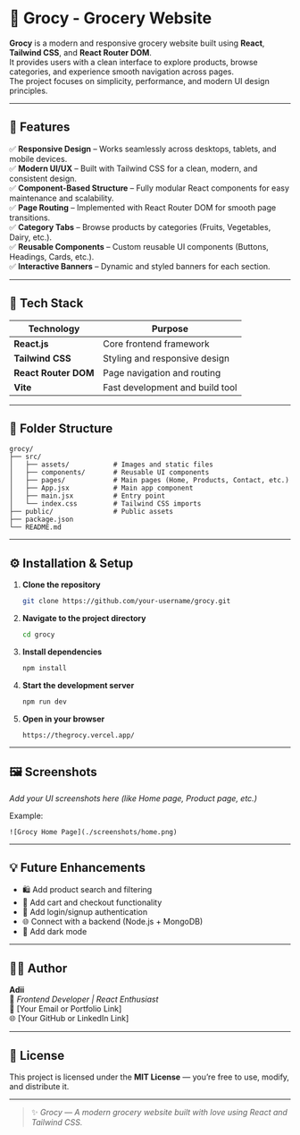 # 🛒 Grocy - Grocery Website

**Grocy** is a modern and responsive grocery website built using **React**, **Tailwind CSS**, and **React Router DOM**.  
It provides users with a clean interface to explore products, browse categories, and experience smooth navigation across pages.  
The project focuses on simplicity, performance, and modern UI design principles.

---

## 🚀 Features

✅ **Responsive Design** – Works seamlessly across desktops, tablets, and mobile devices.  
✅ **Modern UI/UX** – Built with Tailwind CSS for a clean, modern, and consistent design.  
✅ **Component-Based Structure** – Fully modular React components for easy maintenance and scalability.  
✅ **Page Routing** – Implemented with React Router DOM for smooth page transitions.  
✅ **Category Tabs** – Browse products by categories (Fruits, Vegetables, Dairy, etc.).  
✅ **Reusable Components** – Custom reusable UI components (Buttons, Headings, Cards, etc.).  
✅ **Interactive Banners** – Dynamic and styled banners for each section.  

---

## 🧠 Tech Stack

| Technology | Purpose |
|-------------|----------|
| **React.js** | Core frontend framework |
| **Tailwind CSS** | Styling and responsive design |
| **React Router DOM** | Page navigation and routing |
| **Vite** | Fast development and build tool |

---

## 📂 Folder Structure

```
grocy/
├── src/
│   ├── assets/           # Images and static files
│   ├── components/       # Reusable UI components
│   ├── pages/            # Main pages (Home, Products, Contact, etc.)
│   ├── App.jsx           # Main app component
│   ├── main.jsx          # Entry point
│   └── index.css         # Tailwind CSS imports
├── public/               # Public assets
├── package.json
└── README.md
```

---

## ⚙️ Installation & Setup

1. **Clone the repository**
   ```bash
   git clone https://github.com/your-username/grocy.git
   ```

2. **Navigate to the project directory**
   ```bash
   cd grocy
   ```

3. **Install dependencies**
   ```bash
   npm install
   ```

4. **Start the development server**
   ```bash
   npm run dev
   ```

5. **Open in your browser**
   ```
   https://thegrocy.vercel.app/
   ```

---

## 🖼️ Screenshots

_Add your UI screenshots here (like Home page, Product page, etc.)_

Example:
```
![Grocy Home Page](./screenshots/home.png)
```

---

## 💡 Future Enhancements

- 🛍️ Add product search and filtering  
- 🧾 Add cart and checkout functionality  
- 🔐 Add login/signup authentication  
- 🌐 Connect with a backend (Node.js + MongoDB)  
- 🌙 Add dark mode  

---

## 👨‍💻 Author

**Adii**  
💼 *Frontend Developer | React Enthusiast*  
📧 [Your Email or Portfolio Link]  
🌐 [Your GitHub or LinkedIn Link]

---

## 🪪 License

This project is licensed under the **MIT License** — you’re free to use, modify, and distribute it.

---

> ✨ *Grocy — A modern grocery website built with love using React and Tailwind CSS.*
